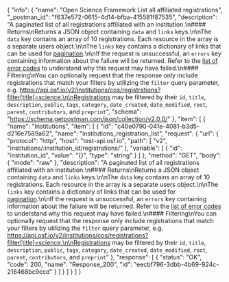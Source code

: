 {
  "info": {
    "name": "Open Science Framework List all affiliated registrations",
    "_postman_id": "f637e572-0615-4d14-bfba-415581f87535",
    "description": "A paginated list of all registrations affiliated with an institution.\n#### Returns\nReturns a JSON object containing `data` and `links` keys.\n\nThe `data` key contains an array of 10 registrations. Each resource in the array is a separate users object.\n\nThe `links` key contains a dictionary of links that can be used for [pagination](#Introduction_pagination).\n\nIf the request is unsuccessful, an `errors` key containing information about the failure will be returned. Refer to the [list of error codes](#Introduction_error_codes) to understand why this request may have failed.\n#### Filtering\nYou can optionally request that the response only include registrations that match your filters by utilizing the `filter` query parameter, e.g. https://api.osf.io/v2/institutions/cos/registrations?filter[title]=science.\n\nRegistrations may be filtered by their  `id`, `title`, `description`, `public`, `tags`, `category`, `date_created`, `date_modified`, `root`, `parent`, `contributors`, and `preprint`",
    "schema": "https://schema.getpostman.com/json/collection/v2.0.0/"
  },
  "item": [
    {
      "name": "Institutions",
      "item": [
        {
          "id": "c40e0790-041e-4081-b3d5-d216e7589a62",
          "name": "institutions_registration_list",
          "request": {
            "url": {
              "protocol": "http",
              "host": "test-api.osf.io",
              "path": [
                "v2",
                "institutions/:institution_id/registrations/"
              ],
              "variable": [
                {
                  "id": "institution_id",
                  "value": "{}",
                  "type": "string"
                }
              ]
            },
            "method": "GET",
            "body": {
              "mode": "raw"
            },
            "description": "A paginated list of all registrations affiliated with an institution.\n#### Returns\nReturns a JSON object containing `data` and `links` keys.\n\nThe `data` key contains an array of 10 registrations. Each resource in the array is a separate users object.\n\nThe `links` key contains a dictionary of links that can be used for [pagination](#Introduction_pagination).\n\nIf the request is unsuccessful, an `errors` key containing information about the failure will be returned. Refer to the [list of error codes](#Introduction_error_codes) to understand why this request may have failed.\n#### Filtering\nYou can optionally request that the response only include registrations that match your filters by utilizing the `filter` query parameter, e.g. https://api.osf.io/v2/institutions/cos/registrations?filter[title]=science.\n\nRegistrations may be filtered by their  `id`, `title`, `description`, `public`, `tags`, `category`, `date_created`, `date_modified`, `root`, `parent`, `contributors`, and `preprint`"
          },
          "response": [
            {
              "status": "OK",
              "code": 200,
              "name": "Response_200",
              "id": "eecbf796-3dbb-4b69-924c-216468bc9ccd"
            }
          ]
        }
      ]
    }
  ]
}